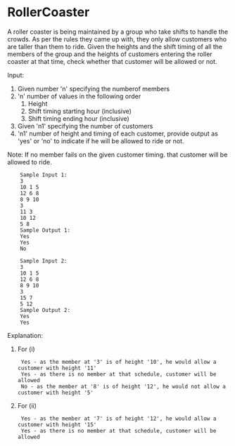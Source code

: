 # RollerCoaster
A roller coaster is being maintained by a group who take shifts to handle the crowds. As per the rules they came up with, they only allow customers who are taller than them to ride. Given the heights and the shift timing of all the members of the group and the heights of customers entering the roller coaster at that time, check whether that customer will be allowed or not.

Input:
1. Given number 'n' specifying the numberof members
2. 'n' number of values in the following order
	1. Height
	2. Shift timing starting hour (inclusive)
	3. Shift timing ending hour (inclusive)
3. Given 'n1' specifying the number of customers
4. 'n1' number of height and timing of each customer, provide output as 'yes' or 'no' to indicate if he will be allowed to ride or not.

Note: If no member fails on the given customer timing. that customer will be allowed to ride.

		Sample Input 1:
		3
		10 1 5
		12 6 8
		8 9 10
		3
		11 3
		10 12
		5 8
		Sample Output 1:
		Yes
		Yes
		No

		Sample Input 2:
		3
		10 1 5
		12 6 8
		8 9 10
		3
		15 7
		5 12
		Sample Output 2:
		Yes
		Yes

Explanation:
1. For (i)
	
		Yes - as the member at '3' is of height '10', he would allow a customer with height '11'
		Yes - as there is no member at that schedule, customer will be allowed
		No - as the member at '8' is of height '12', he would not allow a customer with height '5'

2. For (ii)

		Yes - as the member at '7' is of height '12', he would allow a customer with height '15'
		Yes - as there is no member at that schedule, customer will be allowed
